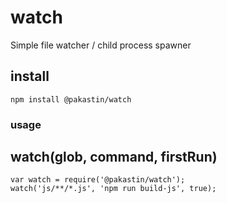 # watch
Simple file watcher / child process spawner

## install
```
npm install @pakastin/watch
```

### usage
## watch(glob, command, firstRun)

```
var watch = require('@pakastin/watch');
watch('js/**/*.js', 'npm run build-js', true);
```
